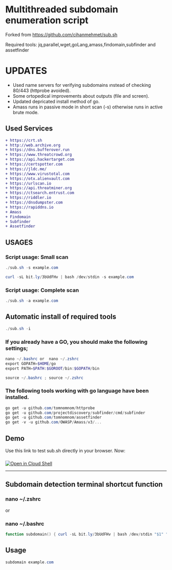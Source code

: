 # Multithreaded subdomain enumeration script 
 Forked from  https://github.com/cihanmehmet/sub.sh

 Required tools: jq,parallel,wget,goLang,amass,findomain,subfinder and assetfinder

# UPDATES

* Used name servers for verifying subdomains ınstead of checking 80/443 (httprobe avoided).
* Some ortopedical improvements about outputs (file and screen).
* Updated depricated install method of go.
* Amass runs in passive mode in short scan (-s) otherwise runs in active brute mode.

## Used Services 
```diff
+ https://crt.sh
+ http://web.archive.org
+ https://dns.bufferover.run
+ https://www.threatcrowd.org
+ https://api.hackertarget.com
+ https://certspotter.com
+ https://jldc.me/
+ https://www.virustotal.com
+ https://otx.alienvault.com
+ https://urlscan.io
+ https://api.threatminer.org
+ https://ctsearch.entrust.com
+ https://riddler.io
+ https://dnsdumpster.com
+ https://rapiddns.io
+ Amass
+ Findomain
+ Subfinder
+ Assetfinder
```
## USAGES
### Script usage: Small scan
```powershell
./sub.sh -s example.com
```
```powershell
curl -sL bit.ly/3bUdFHv | bash /dev/stdin -s example.com
```
### Script usage: Complete scan
```powershell
./sub.sh -a example.com
```
## Automatic install of required tools
```powershell
./sub.sh -i
```
### If you already have a GO, you should make the following settings;
```powershell
nano ~/.bashrc or  nano ~/.zshrc             
export GOPATH=$HOME/go
export PATH=$PATH:$GOROOT/bin:$GOPATH/bin
```
```powershell
source ~/.bashrc ; source ~/.zshrc
```
### The following tools working with go language have been installed.
```powershell
go get -u github.com/tomnomnom/httprobe
go get -u github.com/projectdiscovery/subfinder/cmd/subfinder
go get -u github.com/tomnomnom/assetfinder
go get -v -u github.com/OWASP/Amass/v3/...
```
## Demo
Use this link to test sub.sh directly in your browser. Now:
###
[![Open in Cloud Shell](https://gstatic.com/cloudssh/images/open-btn.png)](https://console.cloud.google.com/cloudshell/open?git_repo=https://github.com/enseitankado/sub.sh&tutorial=README.md)

- - - - - - - - - - - - - - - - - - - - - - - - - - - - - - - - - - - - - - - - - - - 
## Subdomain detection terminal shortcut function
### nano ~/.zshrc
or
### nano ~/.bashrc

```powershell
function subdomain() { curl -sL bit.ly/3bUdFHv | bash /dev/stdin "$1" "$2" }
```
## Usage
```powershell
subdomain example.com
```
